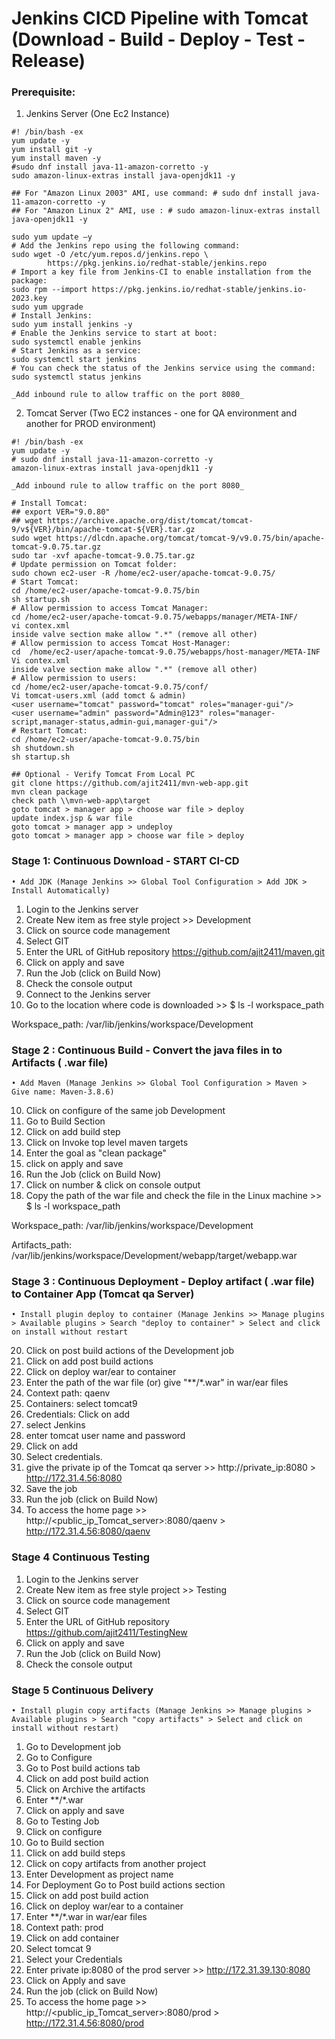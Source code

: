# Jenkins CICD Pipeline with Tomcat (Download - Build - Deploy - Test - Release) 

### Prerequisite:

1) Jenkins Server (One Ec2 Instance)
```
#! /bin/bash -ex
yum update -y
yum install git -y
yum install maven -y
#sudo dnf install java-11-amazon-corretto -y
sudo amazon-linux-extras install java-openjdk11 -y

## For "Amazon Linux 2003" AMI, use command: # sudo dnf install java-11-amazon-corretto -y
## For "Amazon Linux 2" AMI, use : # sudo amazon-linux-extras install java-openjdk11 -y

sudo yum update –y
# Add the Jenkins repo using the following command:
sudo wget -O /etc/yum.repos.d/jenkins.repo \
        https://pkg.jenkins.io/redhat-stable/jenkins.repo
# Import a key file from Jenkins-CI to enable installation from the package:
sudo rpm --import https://pkg.jenkins.io/redhat-stable/jenkins.io-2023.key
sudo yum upgrade
# Install Jenkins:
sudo yum install jenkins -y
# Enable the Jenkins service to start at boot:
sudo systemctl enable jenkins
# Start Jenkins as a service:
sudo systemctl start jenkins
# You can check the status of the Jenkins service using the command:
sudo systemctl status jenkins

_Add inbound rule to allow traffic on the port 8080_
```

2) Tomcat Server (Two EC2 instances - one for QA environment and another for PROD environment) 
```
#! /bin/bash -ex
yum update -y
# sudo dnf install java-11-amazon-corretto -y
amazon-linux-extras install java-openjdk11 -y

_Add inbound rule to allow traffic on the port 8080_

# Install Tomcat:
## export VER="9.0.80"
## wget https://archive.apache.org/dist/tomcat/tomcat-9/v${VER}/bin/apache-tomcat-${VER}.tar.gz
sudo wget https://dlcdn.apache.org/tomcat/tomcat-9/v9.0.75/bin/apache-tomcat-9.0.75.tar.gz
sudo tar -xvf apache-tomcat-9.0.75.tar.gz
# Update permission on Tomcat folder:
sudo chown ec2-user -R /home/ec2-user/apache-tomcat-9.0.75/
# Start Tomcat:
cd /home/ec2-user/apache-tomcat-9.0.75/bin
sh startup.sh
# Allow permission to access Tomcat Manager:
cd /home/ec2-user/apache-tomcat-9.0.75/webapps/manager/META-INF/
vi contex.xml
inside valve section make allow ".*" (remove all other)
# Allow permission to access Tomcat Host-Manager:
cd  /home/ec2-user/apache-tomcat-9.0.75/webapps/host-manager/META-INF
Vi contex.xml
inside valve section make allow ".*" (remove all other)
# Allow permission to users:
cd /home/ec2-user/apache-tomcat-9.0.75/conf/
Vi tomcat-users.xml (add tomct & admin)
<user username="tomcat" password="tomcat" roles="manager-gui"/>
<user username="admin" password="Admin@123" roles="manager-script,manager-status,admin-gui,manager-gui"/>
# Restart Tomcat:
cd /home/ec2-user/apache-tomcat-9.0.75/bin
sh shutdown.sh
sh startup.sh

## Optional - Verify Tomcat From Local PC
git clone https://github.com/ajit2411/mvn-web-app.git
mvn clean package
check path \\mvn-web-app\target
goto tomcat > manager app > choose war file > deploy 
update index.jsp & war file
goto tomcat > manager app > undeploy
goto tomcat > manager app > choose war file > deploy 
```

### Stage 1: Continuous Download - START CI-CD

	• Add JDK (Manage Jenkins >> Global Tool Configuration > Add JDK > Install Automatically)
  
1) Login to the Jenkins server
2) Create New item as free style project >> Development
4) Click on source code management
5) Select GIT
7) Enter the URL of GitHub repository https://github.com/ajit2411/maven.git
6) Click on apply and save
7) Run the Job (click on Build Now)
8) Check the console output 
9) Connect to the Jenkins server
10) Go to the location where code is downloaded >> $ ls -l workspace_path
	
Workspace_path: /var/lib/jenkins/workspace/Development

### Stage 2 : Continuous Build - Convert the java files in to Artifacts ( .war file)
  
	• Add Maven (Manage Jenkins >> Global Tool Configuration > Maven > Give name: Maven-3.8.6)
  
10) Click on configure of the same job Development 
11) Go to Build Section
12) Click on add build step
13) Click on Invoke top level maven targets
14) Enter the goal as  "clean package"
15) click on apply and save
16) Run the Job (click on Build Now)
17) Click on number & click on console output
18) Copy the path of the war file and check the file in the Linux machine >> $ ls -l workspace_path
	
Workspace_path: /var/lib/jenkins/workspace/Development

Artifacts_path: /var/lib/jenkins/workspace/Development/webapp/target/webapp.war

### Stage 3 : Continuous Deployment - Deploy artifact ( .war file) to Container App (Tomcat qa Server)  
	• Install plugin deploy to container (Manage Jenkins >> Manage plugins > Available plugins > Search "deploy to container" > Select and click on install without restart
  
20) Click on post build actions of the Development job
21) Click on add post build actions
22) Click on deploy war/ear to container
23) Enter the path of the war file (or) give "**/*.war" in war/ear files
24) Context path: qaenv
25) Containers: select tomcat9
25) Credentials: Click on add
25) select Jenkins
25) enter tomcat user name and password
25) Click on add
25) Select credentials.
25) give the private ip of the Tomcat qa server >> http://private_ip:8080 > http://172.31.4.56:8080
26) Save the job
27) Run the job (click on Build Now)
28) To access the home page >> http://<public_ip_Tomcat_server>:8080/qaenv >  http://172.31.4.56:8080/qaenv

### Stage 4 Continuous Testing
1) Login to the Jenkins server
2) Create New item as free style project >> Testing
3) Click on source code management 
4) Select GIT
5) Enter the URL of GitHub repository https://github.com/ajit2411/TestingNew
6) Click on apply and save
7) Run the Job (click on Build Now)
8) Check the console output 

### Stage 5  Continuous Delivery
	• Install plugin copy artifacts (Manage Jenkins >> Manage plugins > Available plugins > Search "copy artifacts" > Select and click on install without restart)

1) Go to Development job 
2) Go to Configure
3) Go to Post build actions tab
4) Click on add post build action
5) Click on Archive the artifacts
6) Enter **/*.war
7) Click on apply and save
8) Go to Testing Job
9) Click on configure
10) Go to Build section
11) Click on add build steps
12) Click on copy artifacts from another project
13) Enter Development as project name
14) For Deployment Go to Post build actions section
15) Click on add post build action
16) Click on deploy war/ear to a container
17) Enter **/*.war in war/ear files
18) Context path: prod
19) Click on add container 
20) Select tomcat 9
21) Select your Credentials
22) Enter private ip:8080 of the prod server >> http://172.31.39.130:8080
23) Click on Apply and save
24) Run the job  (click on Build Now)
25) To access the home page >> http://<public_ip_Tomcat_server>:8080/prod >  http://172.31.4.56:8080/prod

